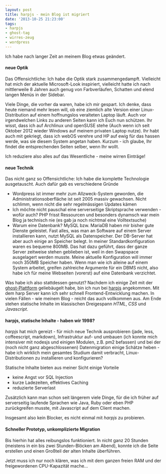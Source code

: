 ```yaml
---
layout: post
title: harpjs - mein Blog ist migriert
date: '2013-10-25 21:23:00'
tags:
- harpjs
- ghost-tag
- wirres-zeug
- wordpress
---
```


Ich habe nach langer Zeit an meinem Blog etwas geändert. 

#### neue Optik
Das Offensichtliche: Ich habe die Optik stark zusammengedampft. Vielleicht hat mich der aktuelle Microsoft-Look inspiriert, vielleicht hatte ich nach mittlerweile 8 Jahren auch genug von Farbverläufen, Schatten und elend langen Menüs in der Sidebar.

Viele Dinge, die vorher da waren, habe ich mir gespart. Ich denke, dass heute niemand mehr lesen will, ob eine ziemlich alte Version einer Linux-Distribution auf einem hoffnungslos veralteten Laptop läuft. Auch vor irgendwelchen Links zu anderen Seiten kann ich Euch nun schützen. Ihr wisst, dass ich auf Archlinux und openSUSE stehe (Auch wenn ich seit Oktober 2012 wieder Windows auf meinem privaten Laptop nutze). Ihr habt auch mit gekriegt, dass ich webOS verehre und HP auf ewig für das hassen werde, was sie diesem System angetan haben. Kurzum - ich glaube, Ihr findet die entsprechenden Seiten selber, wenn Ihr wollt.

Ich reduziere also alles auf das Wesentliche - meine wirren Einträge!

#### neue Technik

Das nicht ganz so Offensichtliche: Ich habe die komplette Technologie ausgetauscht. Auch dafür gab es verschiedene Gründe

* Wordpress ist immer mehr zum Allzweck-System geworden, die Administrationsoberfläche ist seit 2005 massiv gewachsen. Nicht schlimm, wenn nicht die sehr regelmässigen Updates kämen
* Ich möchte nicht pauschal eine serverseitige Skriptsprache verwenden - wofür auch? PHP frisst Ressourcen und besonders dynamsch war mein Blog ja technisch nie (es gab ja noch nichtmal eine Volltextsuche)
* Warum eine Datenbank? MySQL bzw. MariaDB haben mir bisher gute Dienste geleistet. Fast alles, was man an Software auf einem Server installieren kann, nutzt MySQL als Datenspeicher. Der DB-Server hat aber auch einige an Speicher belegt. In meiner Standardkonfiguration waren es bequeme 800MB. Das hat dazu geführt, dass der ganze Server zeitweise stehen geblieben ist, weil in den Swapspace ausgelagert werden musste. Meine aktuelle Konfiguration will immer noch 350MB Speicher haben. Wenn man wie ich alleine auf einem System arbeitet, greifen zahlreiche Argumente für ein DBMS nicht, also habe ich für meine Webseiten (vorerst) auf eine Datenbank verzichtet.

Was habe ich also stattdessen genutzt? Nachdem ich einige Zeit mit der [ghost-Plattform](http://www.ghost.org) geliebäugelt habe, bin ich nun bei [harpjs](http://www.harpjs.com) angekommen. Mit dem harp Server kann ich sehr schnell Frontend-Entwicklung machen. In vielen Fällen - wie meinem Blog - reicht das auch vollkommen aus. Am Ende stehen statische Inhalte im klassischen Dreigespann _HTML_, _CSS_ und _Javascript_.

#### harpjs, statische Inhalte - haben wir 1998?

_harpjs_ hat mich gereizt - für mich neue Technik ausprobieren (jade, less, coffeescript, markdown), Infrastruktur auf- und umbauen (ich konnte mich intensiver mit nodesjs und einigen Modulen, z.B. pm2 befassen) und bei der (noch nicht ganz abgeschlossenen) Datenmigration einige Schätze heben - habe ich wirklich mein gesamtes Studium damit verbracht, Linux-Distributionen zu installieren und konfigurieren?

Statische Inhalte bieten aus meiner Sicht einige Vorteile

* keine Angst vor SQL Injection
* kurze Ladezeiten, effektives Caching
* reduzierte Serverlast

Zusätzlich kann man schon seit längerem viele Dinge, für die ich früher auf serverseitig laufende Sprachen wie Java, Ruby oder eben PHP zurückgreifen musste, mit Javascript auf dem Client machen.

Insgesamt also kein Blocker, es nicht einmal mit _harpjs_ zu probieren.

#### Schneller Prototyp, unkomplizierte Migration

Bis hierhin hat alles reibungslos funktioniert. In nicht ganz 20 Stunden (meistens in ein bis zwei Stunden-Blöcken am Abend), konnte ich die Seite erstellen und einen Großteil der alten Inhalte überführen.

Jetzt muss ich nur noch klären, was ich mit dem ganzen freien RAM und der freigewordenen CPU-Kapazität mache...